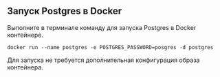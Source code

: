 ## Запуск Postgres в Docker

Выполните в терминале команду для запуска Postgres в Docker контейнере.

`docker run --name postgres -e POSTGRES_PASSWORD=posgres -d postgres`

Для запуска не требуется дополнительная конфигурация образа контейнера.
